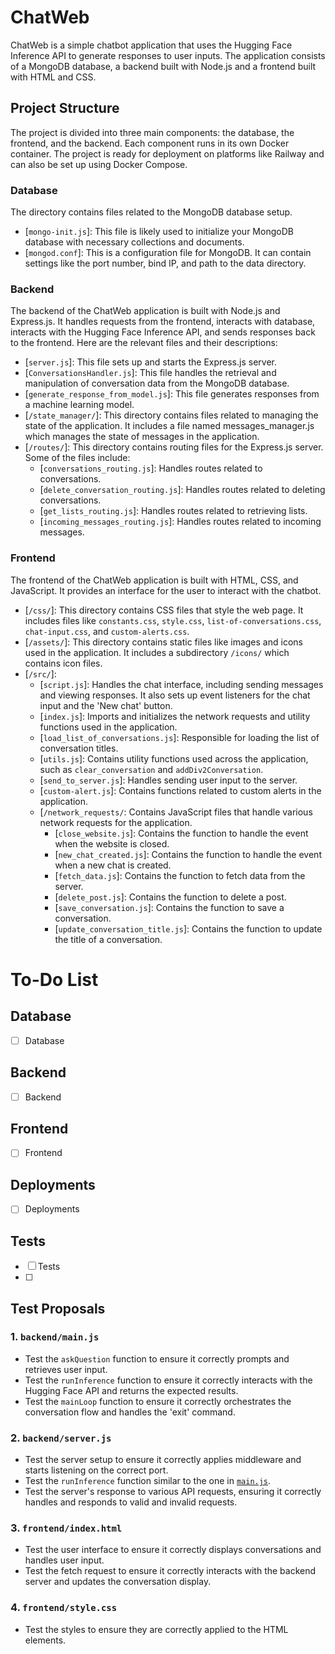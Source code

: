 # ChatWeb

ChatWeb is a simple chatbot application that uses the Hugging Face Inference API to generate responses to user inputs. The application consists of a MongoDB database, a backend built with Node.js and a frontend built with HTML and CSS.

## Project Structure
The project is divided into three main components: the database, the frontend, and the backend. Each component runs in its own Docker container. The project is ready for deployment on platforms like Railway and can also be set up using Docker Compose.

### Database

The directory contains files related to the MongoDB database setup.

- [`mongo-init.js`]: This file is likely used to initialize your MongoDB database with necessary collections and documents.
- [`mongod.conf`]: This is a configuration file for MongoDB. It can contain settings like the port number, bind IP, and path to the data directory.

### Backend

The backend of the ChatWeb application is built with Node.js and Express.js. It handles requests from the frontend, interacts with database, interacts with the Hugging Face Inference API, and sends responses back to the frontend. Here are the relevant files and their descriptions:

- [`server.js`]: This file sets up and starts the Express.js server.
- [`ConversationsHandler.js`]: This file handles the retrieval and manipulation of conversation data from the MongoDB database.
- [`generate_response_from_model.js`]: This file generates responses from a machine learning model.
- [`/state_manager/`]: This directory contains files related to managing the state of the application. It includes a file named messages_manager.js which manages the state of messages in the application.
- [`/routes/`]: This directory contains routing files for the Express.js server. Some of the files include:
  - [`conversations_routing.js`]: Handles routes related to conversations.
  - [`delete_conversation_routing.js`]: Handles routes related to deleting conversations.
  - [`get_lists_routing.js`]: Handles routes related to retrieving lists.
  - [`incoming_messages_routing.js`]: Handles routes related to incoming messages.

### Frontend

The frontend of the ChatWeb application is built with HTML, CSS, and JavaScript. It provides an interface for the user to interact with the chatbot. 
- [`/css/`]: This directory contains CSS files that style the web page. It includes files like `constants.css`, `style.css`, `list-of-conversations.css`, `chat-input.css`, and `custom-alerts.css`.
- [`/assets/`]: This directory contains static files like images and icons used in the application. It includes a subdirectory `/icons/` which contains icon files.
- [`/src/`]:
  - [`script.js`]: Handles the chat interface, including sending messages and viewing responses. It also sets up event listeners for the chat input and the 'New chat' button.
  - [`index.js`]: Imports and initializes the network requests and utility functions used in the application.
  - [`load_list_of_conversations.js`]: Responsible for loading the list of conversation titles.
  - [`utils.js`]: Contains utility functions used across the application, such as `clear_conversation` and `addDiv2Conversation`.
  - [`send_to_server.js`]: Handles sending user input to the server.
  - [`custom-alert.js`]: Contains functions related to custom alerts in the application.
  - [`/network_requests/`: Contains JavaScript files that handle various network requests for the application.
    - [`close_website.js`]: Contains the function to handle the event when the website is closed.
    - [`new_chat_created.js`]: Contains the function to handle the event when a new chat is created.
    - [`fetch_data.js`]: Contains the function to fetch data from the server.
    - [`delete_post.js`]: Contains the function to delete a post.
    - [`save_conversation.js`]: Contains the function to save a conversation.
    - [`update_conversation_title.js`]: Contains the function to update the title of a conversation.
 

# To-Do List

## Database
- [ ]  Database

## Backend 
- [ ] Backend

## Frontend
- [ ] Frontend

## Deployments
- [ ] Deployments

## Tests
- [ ] Tests
- [ ] 
## Test Proposals

### 1. `backend/main.js`
- Test the `askQuestion` function to ensure it correctly prompts and retrieves user input.
- Test the `runInference` function to ensure it correctly interacts with the Hugging Face API and returns the expected results.
- Test the `mainLoop` function to ensure it correctly orchestrates the conversation flow and handles the 'exit' command. 

### 2. `backend/server.js`
- Test the server setup to ensure it correctly applies middleware and starts listening on the correct port.
- Test the `runInference` function similar to the one in [`main.js`](command:_github.copilot.openSymbolInFile?%5B%22frontend%2Findex.html%22%2C%22main.js%22%5D "frontend/index.html").
- Test the server's response to various API requests, ensuring it correctly handles and responds to valid and invalid requests.

### 3. `frontend/index.html`
- Test the user interface to ensure it correctly displays conversations and handles user input.
- Test the fetch request to ensure it correctly interacts with the backend server and updates the conversation display.

### 4. `frontend/style.css`
- Test the styles to ensure they are correctly applied to the HTML elements.
